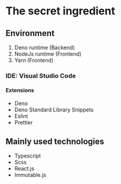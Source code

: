 # The secret ingredient

## Environment

1. Deno runtime (Backend)
2. NodeJs runtime (Frontend)
3. Yarn (Frontend)

### IDE: Visual Studio Code

#### Extensions

- Deno
- Deno Standard Library Snippets
- Eslint
- Prettier

## Mainly used technologies

- Typescript
- Scss
- React.js
- Immutable.js

